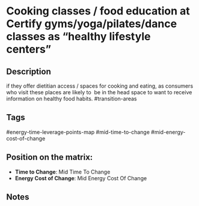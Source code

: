 # Cooking classes / food education at  Certify gyms/yoga/pilates/dance classes as “healthy lifestyle centers”

## Description
if they offer dietitian access / spaces for cooking and eating, as consumers who visit these places are likely to  be in the head space to want to receive information on healthy food habits.     #transition-areas

## Tags
#energy-time-leverage-points-map #mid-time-to-change #mid-energy-cost-of-change

## Position on the matrix:
- **Time to Change**: Mid Time To Change
- **Energy Cost of Change**: Mid Energy Cost Of Change

## Notes
<!-- Add your notes here -->
